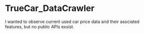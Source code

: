 # TrueCar_DataCrawler
I wanted to observe current used car price data and their  asociated features, but no public APIs exsist.
